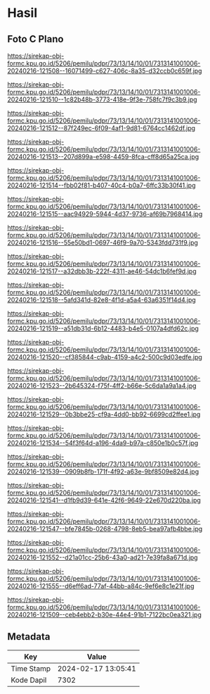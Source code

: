 # Hasil

## Foto C Plano

https://sirekap-obj-formc.kpu.go.id/5206/pemilu/pdpr/73/13/14/10/01/7313141001006-20240216-121508--16071499-c627-406c-8a35-d32ccb0c659f.jpg

https://sirekap-obj-formc.kpu.go.id/5206/pemilu/pdpr/73/13/14/10/01/7313141001006-20240216-121510--1c82b48b-3773-418e-9f3e-758fc7f9c3b9.jpg

https://sirekap-obj-formc.kpu.go.id/5206/pemilu/pdpr/73/13/14/10/01/7313141001006-20240216-121512--87f249ec-6f09-4af1-9d81-6764cc1462df.jpg

https://sirekap-obj-formc.kpu.go.id/5206/pemilu/pdpr/73/13/14/10/01/7313141001006-20240216-121513--207d899a-e598-4459-8fca-cff8d65a25ca.jpg

https://sirekap-obj-formc.kpu.go.id/5206/pemilu/pdpr/73/13/14/10/01/7313141001006-20240216-121514--fbb02f81-b407-40c4-b0a7-6ffc33b30f41.jpg

https://sirekap-obj-formc.kpu.go.id/5206/pemilu/pdpr/73/13/14/10/01/7313141001006-20240216-121515--aac94929-5944-4d37-9736-af69b7968414.jpg

https://sirekap-obj-formc.kpu.go.id/5206/pemilu/pdpr/73/13/14/10/01/7313141001006-20240216-121516--55e50bd1-0697-46f9-9a70-5343fdd731f9.jpg

https://sirekap-obj-formc.kpu.go.id/5206/pemilu/pdpr/73/13/14/10/01/7313141001006-20240216-121517--a32dbb3b-222f-4311-ae46-54dc1b6fef9d.jpg

https://sirekap-obj-formc.kpu.go.id/5206/pemilu/pdpr/73/13/14/10/01/7313141001006-20240216-121518--5afd341d-82e8-4f1d-a5a4-63a6351f14d4.jpg

https://sirekap-obj-formc.kpu.go.id/5206/pemilu/pdpr/73/13/14/10/01/7313141001006-20240216-121519--a51db31d-6b12-4483-b4e5-0107a4dfd62c.jpg

https://sirekap-obj-formc.kpu.go.id/5206/pemilu/pdpr/73/13/14/10/01/7313141001006-20240216-121520--cf385844-c9ab-4159-a4c2-500c9d03edfe.jpg

https://sirekap-obj-formc.kpu.go.id/5206/pemilu/pdpr/73/13/14/10/01/7313141001006-20240216-121523--2b645324-f75f-4ff2-b66e-5c6da1a9a1a4.jpg

https://sirekap-obj-formc.kpu.go.id/5206/pemilu/pdpr/73/13/14/10/01/7313141001006-20240216-121529--0b3bbe25-cf9a-4dd0-bb92-6699cd2ffee1.jpg

https://sirekap-obj-formc.kpu.go.id/5206/pemilu/pdpr/73/13/14/10/01/7313141001006-20240216-121534--54f3f64d-a196-4da9-b97a-c850e1b0c57f.jpg

https://sirekap-obj-formc.kpu.go.id/5206/pemilu/pdpr/73/13/14/10/01/7313141001006-20240216-121539--0909b8fb-171f-4f92-a63e-9bf8509e82d4.jpg

https://sirekap-obj-formc.kpu.go.id/5206/pemilu/pdpr/73/13/14/10/01/7313141001006-20240216-121541--d1fb9d39-641e-42f6-9649-22e670d220ba.jpg

https://sirekap-obj-formc.kpu.go.id/5206/pemilu/pdpr/73/13/14/10/01/7313141001006-20240216-121547--bfe7845b-0268-4798-8eb5-bea97afb4bbe.jpg

https://sirekap-obj-formc.kpu.go.id/5206/pemilu/pdpr/73/13/14/10/01/7313141001006-20240216-121552--d21a01cc-25b6-43a0-ad21-7e39fa8a671d.jpg

https://sirekap-obj-formc.kpu.go.id/5206/pemilu/pdpr/73/13/14/10/01/7313141001006-20240216-121555--d6eff6ad-77af-44bb-a84c-9ef6e8c1e21f.jpg

https://sirekap-obj-formc.kpu.go.id/5206/pemilu/pdpr/73/13/14/10/01/7313141001006-20240216-121509--ceb4ebb2-b30e-44e4-91b1-7122bc0ea321.jpg


## Metadata

| Key        | Value               |
| ---------- | ------------------- |
| Time Stamp | 2024-02-17 13:05:41 |
| Kode Dapil | 7302                |



